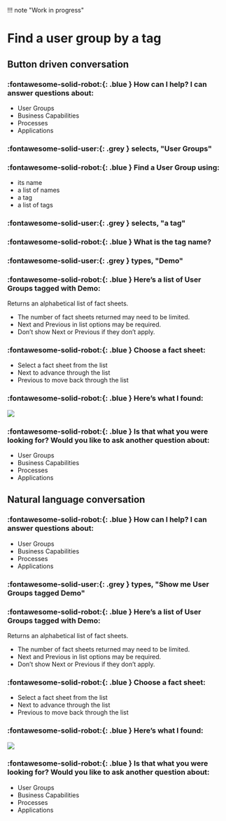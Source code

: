!!! note "Work in progress"

# Find a user group by a tag

## Button driven conversation 

### :fontawesome-solid-robot:{: .blue } How can I help? I can answer questions about:

- User Groups
- Business Capabilities
- Processes
- Applications

### :fontawesome-solid-user:{: .grey } selects, "User Groups"

### :fontawesome-solid-robot:{: .blue } Find a User Group using:

- its name
- a list of names
- a tag
- a list of tags

### :fontawesome-solid-user:{: .grey } selects, "a tag"


### :fontawesome-solid-robot:{: .blue } What is the tag name?

### :fontawesome-solid-user:{: .grey } types, "Demo"


### :fontawesome-solid-robot:{: .blue } Here’s a list of User Groups tagged with Demo:

Returns an alphabetical list of fact sheets. 

- The number of fact sheets returned may need to be limited.
- Next and Previous in list options may be required. 
- Don’t show Next or Previous if they don’t apply.

### :fontawesome-solid-robot:{: .blue } Choose a fact sheet: 

- Select a fact sheet from the list
- Next to advance through the list
- Previous to move back through the list


### :fontawesome-solid-robot:{: .blue } Here’s what I found:

![](../images/chatbot-card-user-group.png/)

### :fontawesome-solid-robot:{: .blue } Is that what you were looking for? Would you like to ask another question about:

- User Groups
- Business Capabilities
- Processes
- Applications

## Natural language conversation

### :fontawesome-solid-robot:{: .blue } How can I help? I can answer questions about:

- User Groups
- Business Capabilities
- Processes
- Applications

### :fontawesome-solid-user:{: .grey } types, "Show me User Groups tagged Demo"

### :fontawesome-solid-robot:{: .blue } Here’s a list of User Groups tagged with Demo:

Returns an alphabetical list of fact sheets. 

- The number of fact sheets returned may need to be limited.
- Next and Previous in list options may be required. 
- Don’t show Next or Previous if they don’t apply.

### :fontawesome-solid-robot:{: .blue } Choose a fact sheet: 

- Select a fact sheet from the list
- Next to advance through the list
- Previous to move back through the list

### :fontawesome-solid-robot:{: .blue } Here’s what I found:

![](../images/chatbot-card-user-group.png/)

### :fontawesome-solid-robot:{: .blue } Is that what you were looking for? Would you like to ask another question about:

- User Groups
- Business Capabilities
- Processes
- Applications
